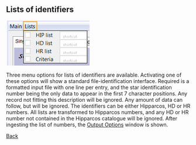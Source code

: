 ## Lists of identifiers ##
[Fig24a]: Images/CaptureListMenu.png "Lists Menu"
[1]: ../MainWindow.md
[2]: ../OutputOptions.md

![Lists menu][Fig24a]

Three menu options for lists of identifiers are available. Activating one of these options will show a standard file-identification interface. Required is a formatted input file with one line per entry, and the star identification number being the only data to appear in the first 7 character positions. Any record not fitting this description will be ignored. Any amount of data can follow, but will be ignored. The identifiers can be either Hipparcos, HD or HR numbers. All lists are transformed to Hipparcos numbers, and any HD or HR number not contained in the Hipparcos catalogue will be ignored. After ingesting the list of numbers, the [Output Options][2] window is shown. 

[Back][1]



